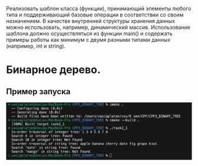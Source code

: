Реализовать шаблон класса (функции), принимающий элементы любого типа и поддерживающий базовые операции в соответствии со своим назначением. В качестве внутренней структуры хранения данных можно использовать, например, динамический массив. Использование шаблона должно осуществляться из функции main() и содержать примеры работы как минимум с двумя разными типами данных (например, int и string).

# Бинарное дерево.

## Пример запуска
![alt text](1.png)